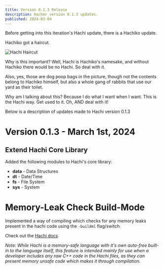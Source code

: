 ```yaml
---
title: Version 0.1.3 Release
description: Hacher version 0.1.3 updates.
published: 2024-03-04
---
```


Before getting into this iteration's Hachi update, there is a Hachiko update.

Hachiko got a haircut.

![Hachi Haircut](/hachi_groomed_2024-0201.jpeg "Hachi Got Haircut!")

Why is this important?
Well, Hachi is Hachiko's namesake, and without Hachiko there would be no Hachi. So deal with it.

Also, yes, those are dog poop bags in the picture, though not the contents belong to Hachiko himself, but also a whole gang of rabbits that use our yard as their toilet.

Why am I talking about this?
Because I do what I want when I want. This is the Hachi way. Get used to it. Oh, AND deal with it!

Below is a description of updates made to Hachi version 0.1.3

# Version 0.1.3 - March 1st, 2024

## Extend Hachi Core Library
Added the following modules to Hachi's core library:
- **data** - Data Structures
- **dt** - Date/Time
- **fs** - File System
- **sys** - System

# Memory-Leak Check Build-Mode
Implemented a way of compiling which checks for any memory leaks present in the hachi code using the `-buildml` flag/switch.

Check out the [Hachi docs](https://takkotheboss.github.io/docs/howto/use/#-buildml)

*Note: While Hachi is a memory-safe language with it's own auto-free built-in to the language itself, this feature is intended mainly for use when a developer includes any raw C++ code in the Hachi files, as they can present memory unsafe code which makes it through compilation.*


